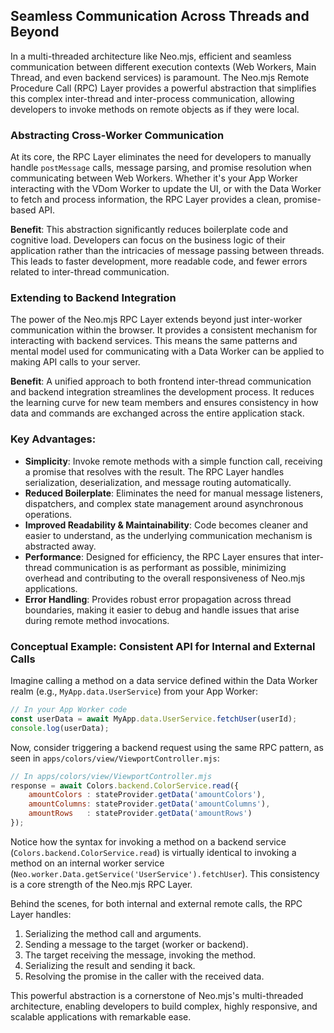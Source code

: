 ## Seamless Communication Across Threads and Beyond

In a multi-threaded architecture like Neo.mjs, efficient and seamless communication between different execution contexts
(Web Workers, Main Thread, and even backend services) is paramount. The Neo.mjs Remote Procedure Call (RPC) Layer
provides a powerful abstraction that simplifies this complex inter-thread and inter-process communication, allowing
developers to invoke methods on remote objects as if they were local.

### Abstracting Cross-Worker Communication

At its core, the RPC Layer eliminates the need for developers to manually handle `postMessage` calls, message parsing,
and promise resolution when communicating between Web Workers. Whether it's your App Worker interacting with the VDom
Worker to update the UI, or with the Data Worker to fetch and process information, the RPC Layer provides a clean,
promise-based API.

**Benefit**: This abstraction significantly reduces boilerplate code and cognitive load. Developers can focus on the
business logic of their application rather than the intricacies of message passing between threads. This leads to faster
development, more readable code, and fewer errors related to inter-thread communication.

### Extending to Backend Integration

The power of the Neo.mjs RPC Layer extends beyond just inter-worker communication within the browser. It provides a
consistent mechanism for interacting with backend services. This means the same patterns and mental model used for
communicating with a Data Worker can be applied to making API calls to your server.

**Benefit**: A unified approach to both frontend inter-thread communication and backend integration streamlines the
development process. It reduces the learning curve for new team members and ensures consistency in how data and
commands are exchanged across the entire application stack.

### Key Advantages:

*   **Simplicity**: Invoke remote methods with a simple function call, receiving a promise that resolves with the result.
    The RPC Layer handles serialization, deserialization, and message routing automatically.
*   **Reduced Boilerplate**: Eliminates the need for manual message listeners, dispatchers, and complex state management
    around asynchronous operations.
*   **Improved Readability & Maintainability**: Code becomes cleaner and easier to understand, as the underlying
    communication mechanism is abstracted away.
*   **Performance**: Designed for efficiency, the RPC Layer ensures that inter-thread communication is as performant as
    possible, minimizing overhead and contributing to the overall responsiveness of Neo.mjs applications.
*   **Error Handling**: Provides robust error propagation across thread boundaries, making it easier to debug and handle
    issues that arise during remote method invocations.

### Conceptual Example: Consistent API for Internal and External Calls

Imagine calling a method on a data service defined within the Data Worker realm (e.g., `MyApp.data.UserService`) from your App Worker:

```javascript readonly
// In your App Worker code
const userData = await MyApp.data.UserService.fetchUser(userId);
console.log(userData);
```

Now, consider triggering a backend request using the same RPC pattern, as seen in `apps/colors/view/ViewportController.mjs`:

```javascript readonly
// In apps/colors/view/ViewportController.mjs
response = await Colors.backend.ColorService.read({
    amountColors : stateProvider.getData('amountColors'),
    amountColumns: stateProvider.getData('amountColumns'),
    amountRows   : stateProvider.getData('amountRows')
});
```

Notice how the syntax for invoking a method on a backend service (`Colors.backend.ColorService.read`) is virtually
identical to invoking a method on an internal worker service (`Neo.worker.Data.getService('UserService').fetchUser`).
This consistency is a core strength of the Neo.mjs RPC Layer.

Behind the scenes, for both internal and external remote calls, the RPC Layer handles:
1. Serializing the method call and arguments.
2. Sending a message to the target (worker or backend).
3. The target receiving the message, invoking the method.
4. Serializing the result and sending it back.
5. Resolving the promise in the caller with the received data.

This powerful abstraction is a cornerstone of Neo.mjs's multi-threaded architecture, enabling developers to build
complex, highly responsive, and scalable applications with remarkable ease.

